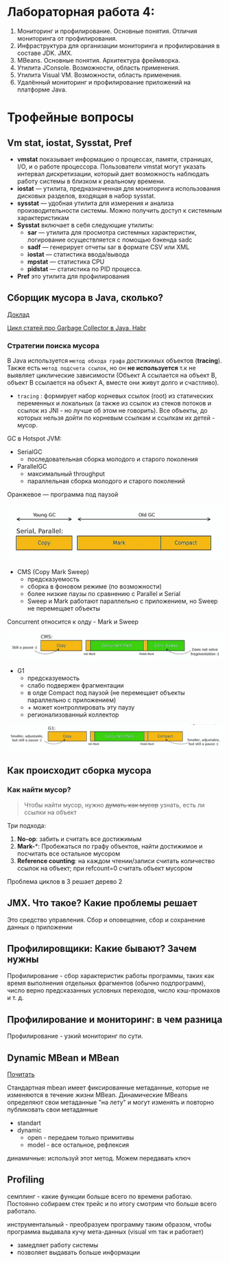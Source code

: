 # Лабораторная работа 4: 

1. Мониторинг и профилирование. Основные понятия. Отличия мониторинга от профилирования.
2. Инфраструктура для организации мониторинга и профилирования в составе JDK. JMX.
3. MBeans. Основные понятия. Архитектура фреймворка.
4. Утилита JConsole. Возможности, область применения.
5. Утилита Visual VM. Возможности, область применения.
6. Удалённый мониторинг и профилирование приложений на платформе Java.

# Трофейные вопросы

## Vm stat, iostat, Sysstat, Pref

- **vmstat** показывает информацию о процессах, памяти, страницах, I/O, и о работе процессора. Пользователи vmstat могут указать интервал дискретизации, который дает возможность наблюдать работу системы в близком к реальному времени.
- **iostat** — утилита, предназначенная для мониторинга использования дисковых разделов, входящая в набор sysstat.
- **sysstat** — удобная утилита для измерения и анализа производительности системы. Можно получить доступ к системным характеристикам
- **Sysstat** включает в себя следующие утилиты:
    - **sar** — утилита для просмотра системных характеристик, логирование осуществляется с помощью бэкенда sadc
    - **sadf** — генерирует отчеты sar в формате CSV или XML
    - **iostat** — статистика ввода/вывода
    - **mpstat** — статистика CPU
    - **pidstat** — статистика по PID процесса.
- **Pref** это утилита для профилирования

## Сборщик мусора в Java, сколько?

[Доклад](https://youtu.be/ZYiQCHxgABI?t=273)

[Цикл статей про Garbage Collector в Java. Habr](https://habr.com/ru/post/269621/)

### Стратегии поиска мусора
В Java используется `метод обхода графа` достижимых объектов (**tracing**). 
Также есть `метод подсчета ссылок`, но он **не используется** 
т.к не выявляет циклические зависимости 
(Объект А ссылается на объект В, объект В ссылается на объект А, 
вместе они живут долго и счастливо).

- `tracing` : формирует набор корневых ссылок (root) из 
статических переменных и локальных (а также из ссылок из стеков потоков и 
ссылок из JNI - но лучше об этом не говорить). Все объекты, до которых нельзя 
дойти по корневым ссылкам и ссылкам их детей - мусор.

GC в Hotspot JVM:
- SerialGC
  - последовательная сборка молодого и старого поколения
- ParallelGC
  - максимальный throughput
  - параллельная сборка молодого и старого поколений

Оранжевое — программа под паузой

![serial_parallel_gc.png](img/serial_parallel_gc.png)

- CMS (Copy Mark Sweep)
  - предсказуемость
  - сборка в фоновом режиме (по возможности)
  - более низкие паузы по сравнению с Parallel и Serial
  - Sweep и Mark работают параллельно с приложением, но Sweep не перемещает объекты
  
Concurrent относится к олду - Mark и Sweep

![cms_gc.png](img/cms_gc.png)


- G1
  - предсказуемость
  - слабо подвержен фрагментации
  - в олде Compact под паузой (не перемещает объекты параллельно с приложением)
  - \+ может контроллировать эту паузу
  - регионализованный коллектор

![g1_gc.png](img/g1_gc.png)

## Как происходит сборка мусора

### Как найти мусор?

> Чтобы найти мусор, нужно ~~думать как мусор~~ узнать, есть ли ссылки на объект

Три подхода:
1. **No-op**: забить и считать все достижимым
2. **Mark-***: Пробежаться по графу объектов, найти достижимое и посчитать все остальное мусором
3. **Reference counting**: на каждом чтении/записи считать количество ссылок на объект; при refcount=0 считать объект мусором

Проблема циклов в 3 решает дерево 2


## JMX. Что такое? Какие проблемы решает

Это средство управления.
Сбор и оповещение, сбор и сохранение данных о приложении

## Профилировщики: Какие бывают? Зачем нужны

Профилирование - сбор характеристик работы программы, таких как время выполнения отдельных фрагментов 
(обычно подпрограмм), число верно предсказанных условных переходов, число кэш-промахов и т. д.

## Профилирование и мониторинг: в чем разница

Профилирование - узкий мониторинг по сути.

## Dynamic MBean и MBean

[Почитать](https://docs.oracle.com/cd/E19206-01/816-4178/6madjde4b/index.html)

Стандартная mbean имеет фиксированные метаданные, которые не изменяются в течение жизни MBean. Динамические MBeans 
определяют свои метаданные "на лету" и могут изменять и повторно публиковать свои метаданные

- standart
- dynamic
  - open - передаем только примитивы
  - model - все остальное, рефлексия

динамичные: используй этот метод. Можем передавать ключ

## Profiling
семплинг - какие функции больше всего по времени работаю.
Постоянно собираем стек трейс и по итогу смотрим что больше всего работало.

инструментальный - преобразуем программу таким образом, чтобы программа выдавала кучу мета-данных (visual vm так и работает)
- замедляет работу системы
- позволяет выдавать больше информации















